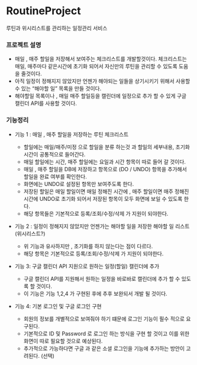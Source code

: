 # RoutineProject

루틴과 위시리스트를 관리하는 일정관리 서비스

### 프로젝트 설명

- 매일 , 매주 할일을 저장해서 보여주는 체크리스트를 개발할것이다. 체크리스트는 매일, 매주마다 같은시간에 초기화 되어서 자신만의 루틴을 관리할 수 있도록 도움을 줄것이다.
- 아직 일정이 정해지지 않았지만 언젠가 해야되는 일들을 상기시키기 위해서 사용할 수 있는 “해야할 일” 목록을 만들 것이다.
- 해야할일 목록이나 , 매일 매주 할일등을 캘린더에 일정으로 추가 할 수 있게 구글 캘린더 API를 사용할 것이다.

### 기능정리

- 기능 1   :  매일 , 매주 할일을 저장하는 루틴 체크리스트
    - 할일에는 매일/매주/미정 으로 할일을 분류 하는것 과 할일의 세부내용, 초기화 시간이 공통적으로 들어간다.
    - 매일 할일에는 시간, 매주 할일에는 요일과 시간 항목이 따로 들어 갈 것이다.
    - 매일 , 매주 할일을 DB에 저장하고 항목으로 (DO / UNDO) 항목을 추가해서 할일을 완료 여부를 확인한다.
    - 화면에는 UNDO로 설정된 항목만 보여주도록 한다.
    - 저장된 할일은 매일 할일이면 매일 정해진 시간에 , 매주 할일이면 매주 정해진 시간에 UNDO로 초기화 되어서 저장된 항목이 모두 화면에 보일 수 있도록 한다.
    - 해당 항목들은 기본적으로 등록/조회/수정/삭제 가 지원이 되야한다.


- 기능 2 : 일정이 정해지지 않았지만 언젠가는 해야할 일을 저장한 해야할 일 리스트 (위시리스트?)
    - 위 기능과 유사하지만 , 초기화를 하지 않는다는 점이 다르다.
    - 해당 항목은 기본적으로 등록/조회/수정/삭제 가 지원이 되야한다.

- 기능 3: 구글 캘린더 API 지원으로 원하는 일정(할일) 캘린더에 추가
    - 구글 캘린더 API를 지원해서 원하는 일정을 바로바로 캘린더에 추가 할 수 있도록 할 것이다.
    - 이 기능은 기능 1,2,4 가 구현된 후에 추후 보완되서 개발 될 것이다.

- 기능 4: 기본 로그인 및 구글 로그인 구현
    - 회원의 정보를 개별적으로 보여줘야 하기 떄문에 로그인 기능이 필수 적으로 요구된다.
    - 기본적으로 ID 및 Password 로 로그인 하는 방식을 구현 할 것이고 이를 위한 화면이 따로 필요할 것으로 예상된다.
    - 추가적으로 가능하다면 구글 과 같은 소셜 로그인을 기능에 추가하는 방안이 고려된다. (선택)

